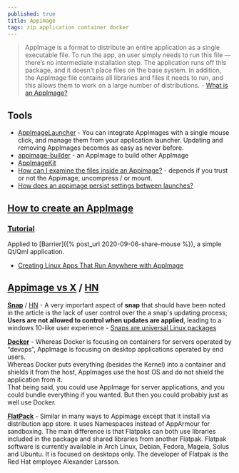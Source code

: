 ```yaml
---
published: true
title: Appimage
tags: zip application container docker
---
```

> AppImage is a format to distribute an entire application as a single executable file. To run the app, an user simply needs to run this file — there’s no intermediate installation step. The application runs off this package, and it doesn’t place files on the base system. In addition, the AppImage file contains all libraries and files it needs to run, and this allows them to work on a large number of distributions. - [What is an AppImage?](https://www.booleanworld.com/creating-linux-apps-run-anywhere-appimage/)

## Tools
- [AppImageLauncher](https://github.com/TheAssassin/AppImageLauncher) - You can integrate AppImages with a single mouse click, and manage them from your application launcher. Updating and removing AppImages becomes as easy as never before.
- [appimage-builder](https://appimage-builder.readthedocs.io/en/latest/intro/install.html) - an AppImage to build other AppImage
- [AppImageKit](https://github.com/AppImage/AppImageKit)
- [How can I examine the files inside an Appimage?](https://askubuntu.com/a/1231605/523012) - depends if you trust or not the Appimage, uncompress / or mount.
- [How does an appimage persist settings between launches?](https://askubuntu.com/questions/1009888/how-does-an-appimage-persist-settings-between-launches)

## [How to create an AppImage](https://docs.appimage.org/packaging-guide/index.html#packaging-guide)

### [Tutorial](https://appimage-builder.readthedocs.io/en/latest/intro/tutorial.html)

Applied to [Barrier]({% post_url 2020-09-06-share-mouse %}),  a simple Qt/Qml application.

- [Creating Linux Apps That Run Anywhere with AppImage](https://www.booleanworld.com/creating-linux-apps-run-anywhere-appimage/)

## [Appimage vs X](https://github.com/AppImage/AppImageKit/wiki/Similar-projects#comparison) / [HN](https://news.ycombinator.com/item?id=18215176)

[**Snap**](https://forum.snapcraft.io/t/disabling-automatic-refresh-for-snap-from-store/707) / [HN](https://news.ycombinator.com/item?id=18216340) - A very important aspect of **snap** that should have been noted in the article is the lack of user control over the a snap's updating process; **Users are not allowed to control when updates are applied**, leading to a windows 10-like user experience - [Snaps are universal Linux packages](https://news.ycombinator.com/item?id=13557082)

[**Docker**](https://discourse.appimage.org/t/i-am-very-new-to-appimage-would-like-to-know-the-pros-and-cons-of-it-against-docker-images/336/2) - Whereas Docker is focusing on containers for servers operated by “devops”, AppImage is focusing on desktop applications operated by end users.  
Whereas Docker puts everything (besides the Kernel) into a container and shields it from the host, AppImages use the host OS and do not shield the application from it.  
That being said, you could use AppImage for server applications, and you could bundle everything if you wanted. But then you could probably just as well use Docker.

[**FlatPack**](https://askubuntu.com/questions/866511/what-are-the-differences-between-snaps-appimage-flatpak-and-others/1009061#1009061) - Similar in many ways to Appimage except that it install via distribution app store. it uses Namespaces instead of AppArmour for sandboxing. The main difference is that Flatpaks can both use libraries included in the package and shared libraries from another Flatpak. Flatpak software is currently available in Arch Linux, Debian, Fedora, Mageia, Solus and Ubuntu. It is focused on desktops only. The developer of Flatpak is the Red Hat employee Alexander Larsson.
